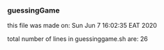 ### guessingGame
this file was made on: Sun Jun  7 16:02:35 EAT 2020

total number of lines in guessinggame.sh are: 26
